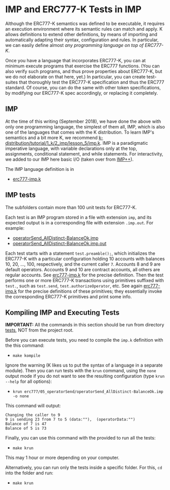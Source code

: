 IMP and ERC777-K Tests in IMP
============================

Although the ERC777-K semantics was defined to be executable, it requires
an execution environment where its semantic rules can match and apply.
K allows definitions to extend other definitions, by means of importing
and automatically adapting their syntax, configuration and rules.
In particular, we can easily define almost *any programming language
on top of ERC777-K*.

Once you have a language that incorporates ERC777-K, you can at minimum
execute programs that exercise the ERC777 functions.  (You can also verify
such programs, and thus prove properties about ERC777-K, but we do not
elaborate on that here, yet.)  In particular, you can create test-suites that
thoroughly test the ERC777-K specification and thus the ERC777 standard.
Of course, you can do the same with other token specifications, by
modifying our ERC777-K spec accordingly, or replacing it completely.

## IMP

At the time of this writing (September 2018), we have done the above with
only one programming language, the simplest of them all, IMP, which is also
one of the languages that comes with the K distribution.
To learn IMP's semantics and a bit more K, we recommend 
[k-distribution/tutorial/1_k/2_imp/lesson_5/imp.k](https://github.com/kframework/k/blob/master/k-distribution/tutorial/1_k/2_imp/lesson_5/imp.k).
IMP is a paradigmatic imperative language, with variable
declarations only at the top, assignments, conditional statement, and
while statements.
For interactivity, we added to our IMP here basic I/O (taken over from
[IMP++](https://github.com/kframework/k/blob/master/k-distribution/tutorial/1_k/4_imp%2B%2B/lesson_8/imp.k)).

The IMP language definition is in
* [erc777-imp.k](erc777-imp.k)

## IMP tests

The subfolders contain more than 100 unit tests for ERC777-K.

Each test is an IMP program stored in a file with extension `imp`, and its
expected output is in a corresponding file with extension `.imp.out`.
For example:
* [operatorSend_AllDistinct-BalanceOk.imp](erc777/05_operatorSend/operatorSend_AllDistinct-BalanceOk.imp)
* [operatorSend_AllDistinct-BalanceOk.imp.out](erc777/05_operatorSend/operatorSend_AllDistinct-BalanceOk.imp.out)

Each test starts with a statement `test.preamble();`, which initializes
the ERC777-K with a particular configuration holding 10 accounts with balances
10, 20, ..., 100, respectively, and the current caller `7`.
Accounts 8 and 9 are default operators. Accounts 9 and 10 are contract accounts,
all others are regular accounts.
See [erc777-imp.k](erc777-imp.k) for the precise definition.
Then the test performs one or more ERC777-K transactions using primitives
suffixed with `test.`, such as `test.send`, `test.authorizeOperator`, etc.
See again [erc777-imp.k](erc777-imp.k) for the precise definitions of these primitives;
they essentially invoke the corresponding ERC777-K primitives and print some
info.

## Kompiling IMP and Executing Tests

**IMPORTANT:** All the commands in this section should be run from directory [tests](.), 
NOT from the project root.

Before you can execute tests, you need to compile the `imp.k` definition with
the this command:
* `make kompile`

Ignore the warning
(K likes us to put the syntax of a language in a separate module).
Then you can run tests with the `krun` command, using the `none` output mode
if you do not want to see the resulting configuration (type `krun --help` for
all options):
* `krun erc777/05_operatorSend/operatorSend_AllDistinct-BalanceOk.imp -o none`

This command will output:
```
Changing the caller to 9
9 is sending 23 from 7 to 5 (data:""),  (operatorData:"")
Balance of 7 is 47
Balance of 5 is 73
```
Finally, you can use this command with the provided to run all the tests:
* `make krun`

This may 1 hour or more depending on your computer.

Alternatively, you can run only the tests inside a specific folder.
For this, `cd` into the folder and run:
* `make krun`
